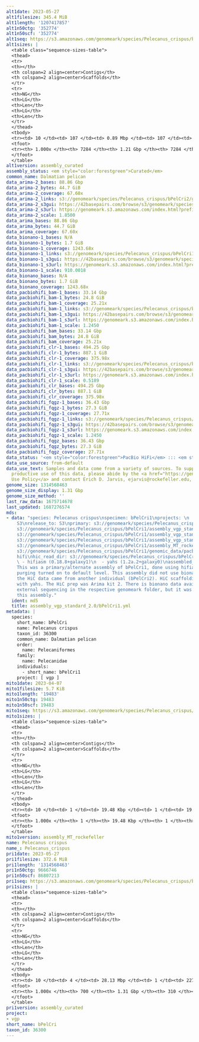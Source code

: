 ```yaml
---
alt1date: 2023-05-27
alt1filesize: 345.4 MiB
alt1length: '1207417857'
alt1n50ctg: '352774'
alt1n50scf: '352774'
alt1seq: https://s3.amazonaws.com/genomeark/species/Pelecanus_crispus/bPelCri1/assembly_curated/bPelCri1.alt.cur.20230527.fasta.gz
alt1sizes: |
  <table class="sequence-sizes-table">
  <thead>
  <tr>
  <th></th>
  <th colspan=2 align=center>Contigs</th>
  <th colspan=2 align=center>Scaffolds</th>
  </tr>
  <tr>
  <th>NG</th>
  <th>LG</th>
  <th>Len</th>
  <th>LG</th>
  <th>Len</th>
  </tr>
  </thead>
  <tbody>
  <tr><td> 10 </td><td> 107 </td><td> 0.89 Mbp </td><td> 107 </td><td> 0.89 Mbp </td></tr><tr><td> 20 </td><td> 267 </td><td> 0.66 Mbp </td><td> 267 </td><td> 0.66 Mbp </td></tr><tr><td> 30 </td><td> 473 </td><td> 0.53 Mbp </td><td> 473 </td><td> 0.53 Mbp </td></tr><tr><td> 40 </td><td> 727 </td><td> 432.56 Kbp </td><td> 727 </td><td> 432.56 Kbp </td></tr><tr style="background-color:#cccccc;"><td> 50 </td><td> 1036 </td><td> 352.77 Kbp </td><td> 1036 </td><td> 352.77 Kbp </td></tr><tr><td> 60 </td><td> 1425 </td><td> 275.78 Kbp </td><td> 1425 </td><td> 275.78 Kbp </td></tr><tr><td> 70 </td><td> 1929 </td><td> 206.07 Kbp </td><td> 1929 </td><td> 206.07 Kbp </td></tr><tr><td> 80 </td><td> 2631 </td><td> 142.63 Kbp </td><td> 2631 </td><td> 142.63 Kbp </td></tr><tr><td> 90 </td><td> 3766 </td><td> 74.57 Kbp </td><td> 3766 </td><td> 74.57 Kbp </td></tr><tr><td> 100 </td><td> 7284 </td><td> 8.19 Kbp </td><td> 7284 </td><td> 8.19 Kbp </td></tr></tbody>
  <tfoot>
  <tr><th> 1.000x </th><th> 7284 </th><th> 1.21 Gbp </th><th> 7284 </th><th> 1.21 Gbp </th></tr>
  </tfoot>
  </table>
alt1version: assembly_curated
assembly_status: <em style="color:forestgreen">Curated</em>
common_name: Dalmatian pelican
data_arima-2_bases: 88.86 Gbp
data_arima-2_bytes: 44.7 GiB
data_arima-2_coverage: 67.60x
data_arima-2_links: s3://genomeark/species/Pelecanus_crispus/bPelCri2/genomic_data/arima/<br>
data_arima-2_s3gui: https://42basepairs.com/browse/s3/genomeark/species/Pelecanus_crispus/bPelCri2/genomic_data/arima/
data_arima-2_s3url: https://genomeark.s3.amazonaws.com/index.html?prefix=species/Pelecanus_crispus/bPelCri2/genomic_data/arima/
data_arima-2_scale: 1.8500
data_arima_bases: 88.86 Gbp
data_arima_bytes: 44.7 GiB
data_arima_coverage: 67.60x
data_bionano-1_bases: N/A
data_bionano-1_bytes: 1.7 GiB
data_bionano-1_coverage: 1243.68x
data_bionano-1_links: s3://genomeark/species/Pelecanus_crispus/bPelCri1/genomic_data/bionano/<br>
data_bionano-1_s3gui: https://42basepairs.com/browse/s3/genomeark/species/Pelecanus_crispus/bPelCri1/genomic_data/bionano/
data_bionano-1_s3url: https://genomeark.s3.amazonaws.com/index.html?prefix=species/Pelecanus_crispus/bPelCri1/genomic_data/bionano/
data_bionano-1_scale: 910.0018
data_bionano_bases: N/A
data_bionano_bytes: 1.7 GiB
data_bionano_coverage: 1243.68x
data_pacbiohifi_bam-1_bases: 33.14 Gbp
data_pacbiohifi_bam-1_bytes: 24.8 GiB
data_pacbiohifi_bam-1_coverage: 25.21x
data_pacbiohifi_bam-1_links: s3://genomeark/species/Pelecanus_crispus/bPelCri1/genomic_data/pacbio_hifi/<br>
data_pacbiohifi_bam-1_s3gui: https://42basepairs.com/browse/s3/genomeark/species/Pelecanus_crispus/bPelCri1/genomic_data/pacbio_hifi/
data_pacbiohifi_bam-1_s3url: https://genomeark.s3.amazonaws.com/index.html?prefix=species/Pelecanus_crispus/bPelCri1/genomic_data/pacbio_hifi/
data_pacbiohifi_bam-1_scale: 1.2450
data_pacbiohifi_bam_bases: 33.14 Gbp
data_pacbiohifi_bam_bytes: 24.8 GiB
data_pacbiohifi_bam_coverage: 25.21x
data_pacbiohifi_clr-1_bases: 494.25 Gbp
data_pacbiohifi_clr-1_bytes: 887.1 GiB
data_pacbiohifi_clr-1_coverage: 375.98x
data_pacbiohifi_clr-1_links: s3://genomeark/species/Pelecanus_crispus/bPelCri1/genomic_data/pacbio_hifi/<br>
data_pacbiohifi_clr-1_s3gui: https://42basepairs.com/browse/s3/genomeark/species/Pelecanus_crispus/bPelCri1/genomic_data/pacbio_hifi/
data_pacbiohifi_clr-1_s3url: https://genomeark.s3.amazonaws.com/index.html?prefix=species/Pelecanus_crispus/bPelCri1/genomic_data/pacbio_hifi/
data_pacbiohifi_clr-1_scale: 0.5189
data_pacbiohifi_clr_bases: 494.25 Gbp
data_pacbiohifi_clr_bytes: 887.1 GiB
data_pacbiohifi_clr_coverage: 375.98x
data_pacbiohifi_fqgz-1_bases: 36.43 Gbp
data_pacbiohifi_fqgz-1_bytes: 27.3 GiB
data_pacbiohifi_fqgz-1_coverage: 27.71x
data_pacbiohifi_fqgz-1_links: s3://genomeark/species/Pelecanus_crispus/bPelCri1/genomic_data/pacbio_hifi/<br>
data_pacbiohifi_fqgz-1_s3gui: https://42basepairs.com/browse/s3/genomeark/species/Pelecanus_crispus/bPelCri1/genomic_data/pacbio_hifi/
data_pacbiohifi_fqgz-1_s3url: https://genomeark.s3.amazonaws.com/index.html?prefix=species/Pelecanus_crispus/bPelCri1/genomic_data/pacbio_hifi/
data_pacbiohifi_fqgz-1_scale: 1.2450
data_pacbiohifi_fqgz_bases: 36.43 Gbp
data_pacbiohifi_fqgz_bytes: 27.3 GiB
data_pacbiohifi_fqgz_coverage: 27.71x
data_status: '<em style="color:forestgreen">PacBio HiFi</em> ::: <em style="color:forestgreen">Arima</em>'
data_use_source: from-default
data_use_text: Samples and data come from a variety of sources. To support fair and
  productive use of this data, please abide by the <a href="https://genome10k.soe.ucsc.edu/data-use-policies/">Data
  Use Policy</a> and contact Erich D. Jarvis, ejarvis@rockefeller.edu, with any questions.
genome_size: 1314568463
genome_size_display: 1.31 Gbp
genome_size_method: ''
last_raw_data: 1675714678
last_updated: 1687276574
mds:
- data: "species: Pelecanus crispus\nspecimen: bPelCri1\nprojects: \n  - vgp\ndata_location:
    S3\nrelease_to: S3\nprimary: s3://genomeark/species/Pelecanus_crispus/bPelCri1/assembly_vgp_standard_2.0/bPelCri1.standard.pri.20230327.fasta.gz\nhaplotigs:
    s3://genomeark/species/Pelecanus_crispus/bPelCri1/assembly_vgp_standard_2.0/bPelCri1.standard.alt.20230327.fasta.gz\npretext:
    s3://genomeark/species/Pelecanus_crispus/bPelCri1/assembly_vgp_standard_2.0/evaluation/pri/pretext/bPelCri1_pri__s2.heatmap.pretext\nkmer_spectra_img:
    s3://genomeark/species/Pelecanus_crispus/bPelCri1/assembly_vgp_standard_2.0/evaluation/merqury/bPelCri1_png/\nmito:
    s3://genomeark/species/Pelecanus_crispus/bPelCri1/assembly_MT_rockefeller/bPelCri1.MT.20230407.fasta.gz\npacbio_read_dir:
    s3://genomeark/species/Pelecanus_crispus/bPelCri1/genomic_data/pacbio_hifi/\npacbio_read_type:
    hifi\nhic_read_dir: s3://genomeark/species/Pelecanus_crispus/bPelCri1/genomic_data/arima/\npipeline:\n
    \ - hifiasm (0.18.8+galaxy1)\n  - yahs (1.2a.2+galaxy0)\nassembled_by_group: Rockefeller\nnotes:
    This was a primary/alternate assembly of bPelCri1, done using hifiasm with internal
    purging turned on to default level. This assembly did not use bionano data, and
    the HiC data came from another individual (bPelCri2). HiC scaffolding was performed
    with yahs. The HiC prep was Arima kit 2. There is bionano data available from
    external sequencing in the respective genomeark folder, but it was not used for
    this assembly."
  ident: md5
  title: assembly_vgp_standard_2.0/bPelCri1.yml
metadata: |
  species:
    short_name: bPelCri
    name: Pelecanus crispus
    taxon_id: 36300
    common_name: Dalmatian pelican
    order:
      name: Pelecaniformes
    family:
      name: Pelecanidae
    individuals:
      - short_name: bPelCri1
    project: [ vgp ]
mito1date: 2023-04-07
mito1filesize: 5.7 KiB
mito1length: '19483'
mito1n50ctg: 19483
mito1n50scf: 19483
mito1seq: https://s3.amazonaws.com/genomeark/species/Pelecanus_crispus/bPelCri1/assembly_MT_rockefeller/bPelCri1.MT.20230407.fasta.gz
mito1sizes: |
  <table class="sequence-sizes-table">
  <thead>
  <tr>
  <th></th>
  <th colspan=2 align=center>Contigs</th>
  <th colspan=2 align=center>Scaffolds</th>
  </tr>
  <tr>
  <th>NG</th>
  <th>LG</th>
  <th>Len</th>
  <th>LG</th>
  <th>Len</th>
  </tr>
  </thead>
  <tbody>
  <tr><td> 10 </td><td> 1 </td><td> 19.48 Kbp </td><td> 1 </td><td> 19.48 Kbp </td></tr><tr><td> 20 </td><td> 1 </td><td> 19.48 Kbp </td><td> 1 </td><td> 19.48 Kbp </td></tr><tr><td> 30 </td><td> 1 </td><td> 19.48 Kbp </td><td> 1 </td><td> 19.48 Kbp </td></tr><tr><td> 40 </td><td> 1 </td><td> 19.48 Kbp </td><td> 1 </td><td> 19.48 Kbp </td></tr><tr style="background-color:#cccccc;"><td> 50 </td><td> 1 </td><td style="background-color:#ff8888;"> 19.48 Kbp </td><td> 1 </td><td style="background-color:#ff8888;"> 19.48 Kbp </td></tr><tr><td> 60 </td><td> 1 </td><td> 19.48 Kbp </td><td> 1 </td><td> 19.48 Kbp </td></tr><tr><td> 70 </td><td> 1 </td><td> 19.48 Kbp </td><td> 1 </td><td> 19.48 Kbp </td></tr><tr><td> 80 </td><td> 1 </td><td> 19.48 Kbp </td><td> 1 </td><td> 19.48 Kbp </td></tr><tr><td> 90 </td><td> 1 </td><td> 19.48 Kbp </td><td> 1 </td><td> 19.48 Kbp </td></tr><tr><td> 100 </td><td> 1 </td><td> 19.48 Kbp </td><td> 1 </td><td> 19.48 Kbp </td></tr></tbody>
  <tfoot>
  <tr><th> 1.000x </th><th> 1 </th><th> 19.48 Kbp </th><th> 1 </th><th> 19.48 Kbp </th></tr>
  </tfoot>
  </table>
mito1version: assembly_MT_rockefeller
name: Pelecanus crispus
name_: Pelecanus_crispus
pri1date: 2023-05-27
pri1filesize: 372.6 MiB
pri1length: '1314568463'
pri1n50ctg: 9666746
pri1n50scf: 86807213
pri1seq: https://s3.amazonaws.com/genomeark/species/Pelecanus_crispus/bPelCri1/assembly_curated/bPelCri1.pri.cur.20230527.fasta.gz
pri1sizes: |
  <table class="sequence-sizes-table">
  <thead>
  <tr>
  <th></th>
  <th colspan=2 align=center>Contigs</th>
  <th colspan=2 align=center>Scaffolds</th>
  </tr>
  <tr>
  <th>NG</th>
  <th>LG</th>
  <th>Len</th>
  <th>LG</th>
  <th>Len</th>
  </tr>
  </thead>
  <tbody>
  <tr><td> 10 </td><td> 4 </td><td> 28.13 Mbp </td><td> 1 </td><td> 227.93 Mbp </td></tr><tr><td> 20 </td><td> 9 </td><td> 25.38 Mbp </td><td> 2 </td><td> 176.27 Mbp </td></tr><tr><td> 30 </td><td> 16 </td><td> 17.62 Mbp </td><td> 2 </td><td> 176.27 Mbp </td></tr><tr><td> 40 </td><td> 24 </td><td> 12.27 Mbp </td><td> 3 </td><td> 133.47 Mbp </td></tr><tr style="background-color:#cccccc;"><td> 50 </td><td> 36 </td><td style="background-color:#88ff88;"> 9.67 Mbp </td><td> 5 </td><td style="background-color:#88ff88;"> 86.81 Mbp </td></tr><tr><td> 60 </td><td> 51 </td><td> 8.01 Mbp </td><td> 6 </td><td> 85.03 Mbp </td></tr><tr><td> 70 </td><td> 73 </td><td> 5.19 Mbp </td><td> 8 </td><td> 52.02 Mbp </td></tr><tr><td> 80 </td><td> 102 </td><td> 3.56 Mbp </td><td> 11 </td><td> 43.80 Mbp </td></tr><tr><td> 90 </td><td> 156 </td><td> 1.51 Mbp </td><td> 16 </td><td> 18.73 Mbp </td></tr><tr><td> 100 </td><td> 700 </td><td> 16.54 Kbp </td><td> 310 </td><td> 16.54 Kbp </td></tr></tbody>
  <tfoot>
  <tr><th> 1.000x </th><th> 700 </th><th> 1.31 Gbp </th><th> 310 </th><th> 1.31 Gbp </th></tr>
  </tfoot>
  </table>
pri1version: assembly_curated
project:
- vgp
short_name: bPelCri
taxon_id: 36300
---
```

